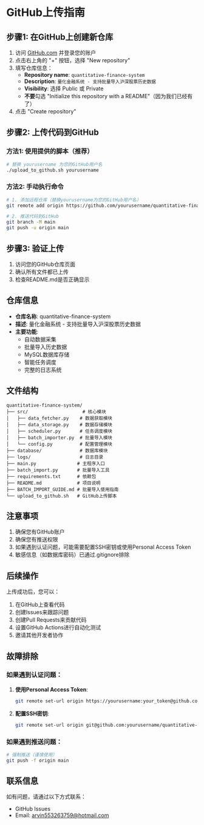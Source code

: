 # GitHub上传指南

## 步骤1: 在GitHub上创建新仓库

1. 访问 [GitHub.com](https://github.com) 并登录您的账户
2. 点击右上角的 "+" 按钮，选择 "New repository"
3. 填写仓库信息：
   - **Repository name**: `quantitative-finance-system`
   - **Description**: `量化金融系统 - 支持批量导入沪深股票历史数据`
   - **Visibility**: 选择 Public 或 Private
   - **不要**勾选 "Initialize this repository with a README"（因为我们已经有了）
4. 点击 "Create repository"

## 步骤2: 上传代码到GitHub

### 方法1: 使用提供的脚本（推荐）

```bash
# 替换 yourusername 为您的GitHub用户名
./upload_to_github.sh yourusername
```

### 方法2: 手动执行命令

```bash
# 1. 添加远程仓库（替换yourusername为您的GitHub用户名）
git remote add origin https://github.com/yourusername/quantitative-finance-system.git

# 2. 推送代码到GitHub
git branch -M main
git push -u origin main
```

## 步骤3: 验证上传

1. 访问您的GitHub仓库页面
2. 确认所有文件都已上传
3. 检查README.md是否正确显示

## 仓库信息

- **仓库名称**: quantitative-finance-system
- **描述**: 量化金融系统 - 支持批量导入沪深股票历史数据
- **主要功能**:
  - 自动数据采集
  - 批量导入历史数据
  - MySQL数据库存储
  - 智能任务调度
  - 完整的日志系统

## 文件结构

```
quantitative-finance-system/
├── src/                    # 核心模块
│   ├── data_fetcher.py    # 数据获取模块
│   ├── data_storage.py    # 数据存储模块
│   ├── scheduler.py       # 任务调度模块
│   ├── batch_importer.py  # 批量导入模块
│   └── config.py          # 配置管理模块
├── database/              # 数据库模块
├── logs/                  # 日志目录
├── main.py               # 主程序入口
├── batch_import.py       # 批量导入工具
├── requirements.txt      # 依赖包
├── README.md             # 项目说明
├── BATCH_IMPORT_GUIDE.md # 批量导入使用指南
└── upload_to_github.sh   # GitHub上传脚本
```

## 注意事项

1. 确保您有GitHub账户
2. 确保您有推送权限
3. 如果遇到认证问题，可能需要配置SSH密钥或使用Personal Access Token
4. 敏感信息（如数据库密码）已通过.gitignore排除

## 后续操作

上传成功后，您可以：

1. 在GitHub上查看代码
2. 创建Issues来跟踪问题
3. 创建Pull Requests来贡献代码
4. 设置GitHub Actions进行自动化测试
5. 邀请其他开发者协作

## 故障排除

### 如果遇到认证问题：

1. **使用Personal Access Token**:
   ```bash
   git remote set-url origin https://yourusername:your_token@github.com/yourusername/quantitative-finance-system.git
   ```

2. **配置SSH密钥**:
   ```bash
   git remote set-url origin git@github.com:yourusername/quantitative-finance-system.git
   ```

### 如果遇到推送问题：

```bash
# 强制推送（谨慎使用）
git push -f origin main
```

## 联系信息

如有问题，请通过以下方式联系：
- GitHub Issues
- Email: arvin553263759@hotmail.com
